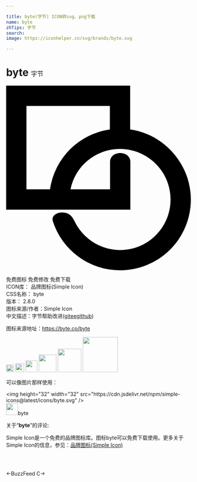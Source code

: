 ```yaml
---

title: byte(字节) ICON转svg、png下载
name: byte
zhTips: 字节
search: 
image: https://iconhelper.cn/svg/brands/byte.svg

---
```


# byte  <small style="font-size: 60%;font-weight: 100">字节</small>

<div id="svg" class="svg-wrap">
<svg role="img" viewBox="0 0 24 24" xmlns="http://www.w3.org/2000/svg"><title>byte icon</title><path d="M0 0v16.114h16.14V9.838c-.025-.633-.579-1.082-1.317-1.082-.739 0-1.294.449-1.32 1.108v3.614c-1.712-.002-3.435.003-5.142-.002a6.536 6.536 0 0 1 6.435-5.248c3.64.027 6.567 2.955 6.567 6.568a6.552 6.552 0 0 1-12.369 3.032l-.053-.104c-.396-.818-.739-1.188-1.583-1.24-.844-.027-1.503.447-1.292 1.133A9.175 9.175 0 0 0 14.796 24 9.195 9.195 0 0 0 24 14.796c0-4.537-3.428-8.466-7.886-9.1V0zm2.638 2.638h10.84v3.059a9.175 9.175 0 0 0-7.781 7.78c-1.013.002-2.04 0-3.06 0Z"/></svg>
</div>
<detail full-name='byte'></detail>

<div class="detail-page">
<p>
<span><span class="badge-success badge">免费图标</span> <span class="badge-success badge">免费修改</span>  <span class="badge-success badge">免费下载</span> </span>
<br/>
<span>
ICON库：
<span class="badge-secondary badge">品牌图标(Simple Icon)</span> 
</span>
<br/>
<span>
CSS名称：
<span class="badge-secondary badge">byte</span> 
</span>

<br/>
<span>
版本：
<span class="badge-secondary badge">2.8.0</span> 
</span>
<br/>
<span>图标来源/作者：<span class="badge-light badge">Simple Icon</span></span> 
<br/>
<span class="zh-detail">中文描述：<span class="badge-primary badge">字节</span><span class="help-link"><span>帮助改进</span>(<a href="https://gitee.com/liuwave/icon-helper/edit/master/json/brands/byte.json" target="_blank" rel="noopener noreferrer">gitee</a><a href="https://github.com/liuwave/icon-helper/edit/master/json/brands/byte.json" target="_blank" rel="noopener noreferrer">github</a></span>)</span><br/>
</p>
</div><div class="description description alert alert-light"><p>图标来源地址：<a href="https://byte.co/byte" target="_blank" rel="noopener noreferrer">https://byte.co/byte</a></p></div>
<div class="alert alert-dark">
<img height="21" width="21" src="https://cdn.jsdelivr.net/npm/simple-icons@latest/icons/byte.svg" />
<img height="24" width="24" src="https://cdn.jsdelivr.net/npm/simple-icons@latest/icons/byte.svg" />
<img height="32" width="32" src="https://cdn.jsdelivr.net/npm/simple-icons@latest/icons/byte.svg" />
<img height="48" width="48" src="https://cdn.jsdelivr.net/npm/simple-icons@latest/icons/byte.svg" />
<img height="64" width="64" src="https://cdn.jsdelivr.net/npm/simple-icons@latest/icons/byte.svg" />
<img height="96" width="96" src="https://cdn.jsdelivr.net/npm/simple-icons@latest/icons/byte.svg" />

</div>
<div>
  <p>可以像图片那样使用：    
  </p>
  <div class="alert alert-primary" style="font-size: 14px">
    &lt;img height="32" width="32" src="https://cdn.jsdelivr.net/npm/simple-icons@latest/icons/byte.svg" /&gt;
    <copy-btn content='<img height="32" width="32" src="https://cdn.jsdelivr.net/npm/simple-icons@latest/icons/byte.svg" />'></copy-btn>
  </div>
  <div class="alert alert-secondary">
    <img height="32" width="32" src="https://cdn.jsdelivr.net/npm/simple-icons@latest/icons/byte.svg" />byte
    <copy-btn content="byte" btn-title="复制图标名称"></copy-btn>
  </div>
</div>
<div class="icon-detail__container">
<p>关于“<b>byte</b>”的评论:</p>
</div>
<Vssue title="关于“byte”的评论" />
<div><p>Simple Icon是一个免费的品牌图标库。图标byte可以免费下载使用。更多关于  Simple Icon的信息，参见：<a target="_blank" href="https://iconhelper.cn/brands.html">品牌图标(Simple Icon)</a>
</p></div>


<div style="padding:2rem 0 " class="page-nav"><p class="inner"><span class="prev">←<router-link to="/icon/buzzfeed.html">BuzzFeed</router-link></span> <span class="next"><router-link to="/icon/c.html">C</router-link>→</span></p></div>
